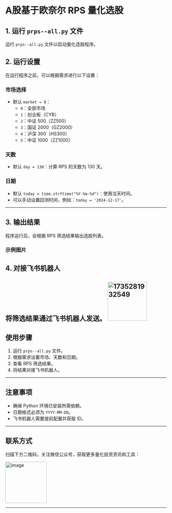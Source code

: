 # A股基于欧奈尔 RPS 量化选股

## 1. 运行 `prps--all.py` 文件
运行 `prps--all.py` 文件以启动量化选股程序。



## 2. 运行设置
在运行程序之前，可以根据需求进行以下设置：

### 市场选择
- 默认 `market = 0`：
  - `0`：全部市场
  - `1`：创业板（CYB）
  - `2`：中证 500（ZZ500）
  - `3`：国证 2000（GZ2000）
  - `4`：沪深 300（HS300）
  - `5`：中证 1000（ZZ1000）

### 天数
- 默认 `day = 130`：计算 RPS 的天数为 130 天。

### 日期
- 默认 `today = time.strftime("%Y-%m-%d")`：使用当天时间。
- 可以手动设置回测时间，例如：`today = '2024-12-17'`。

---

## 3. 输出结果
程序运行后，会根据 RPS 筛选结果输出选股列表。

### 示例图片



## 4. 对接飞书机器人
将筛选结果通过飞书机器人发送。
<img width="122" alt="1735281932549" src="https://github.com/user-attachments/assets/1eeccc88-9b31-41d9-80a2-274d02940ade" />
---

## 使用步骤
1. 运行 `prps--all.py` 文件。
2. 根据需求设置市场、天数和日期。
3. 查看 RPS 筛选结果。
4. 将结果对接飞书机器人。

---

## 注意事项
- 确保 Python 环境已安装所需依赖。
- 日期格式必须为 `YYYY-MM-DD`。
- 飞书机器人需要提前配置并获取 ID。

---

## 联系方式
扫描下方二维码，关注微信公众号，获取更多量化投资资讯和工具：

<img width="129" alt="image" src="https://github.com/user-attachments/assets/b4cadf73-a7ca-4116-8614-337d9d7b07d4" />


---
